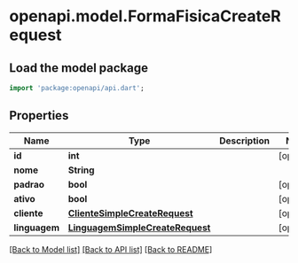 # openapi.model.FormaFisicaCreateRequest

## Load the model package
```dart
import 'package:openapi/api.dart';
```

## Properties
Name | Type | Description | Notes
------------ | ------------- | ------------- | -------------
**id** | **int** |  | [optional] 
**nome** | **String** |  | 
**padrao** | **bool** |  | [optional] 
**ativo** | **bool** |  | [optional] 
**cliente** | [**ClienteSimpleCreateRequest**](ClienteSimpleCreateRequest.md) |  | [optional] 
**linguagem** | [**LinguagemSimpleCreateRequest**](LinguagemSimpleCreateRequest.md) |  | [optional] 

[[Back to Model list]](../README.md#documentation-for-models) [[Back to API list]](../README.md#documentation-for-api-endpoints) [[Back to README]](../README.md)


